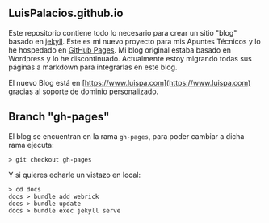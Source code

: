 ## LuisPalacios.github.io

Este repositorio contiene todo lo necesario para crear un sitio "blog" basado en [jekyll](http://jekyllrb.com). Este es mi nuevo proyecto para mis Apuntes Técnicos y lo he hospedado en [GitHub Pages](https://pages.github.com). Mi blog original estaba basado en Wordpress y lo he discontinuado. Actualmente estoy migrando todas sus páginas a markdown para integrarlas en este blog. 

El nuevo Blog está en [https://www.luispa.com](https://www.luispa.com) gracias al soporte de dominio personalizado. 


## Branch "gh-pages"

El blog se encuentran en la rama `gh-pages`, para poder cambiar a dicha rama ejecuta: 

```
> git checkout gh-pages
```

Y si quieres echarle un vistazo en local: 

```
> cd docs
docs > bundle add webrick
docs > bundle update
docs > bundle exec jekyll serve
```

<br/>



